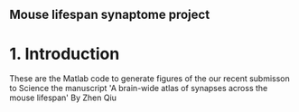 ## Mouse lifespan synaptome project 

# 1. Introduction

These are the Matlab code to generate figures of the our recent submisson to Science  the manuscript 'A brain-wide atlas of synapses across the mouse lifespan'
By Zhen Qiu

